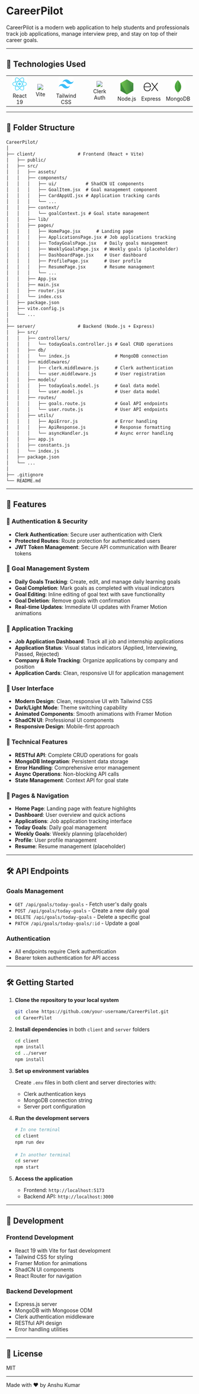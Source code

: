 # CareerPilot

CareerPilot is a modern web application to help students and professionals track job applications, manage interview prep, and stay on top of their career goals.

---

## 🚀 Technologies Used

<table>
  <tr>
    <td align="center"><img src="https://raw.githubusercontent.com/devicons/devicon/master/icons/react/react-original.svg" width="40" /><br/>React 19</td>
    <td align="center"><img src="https://vitejs.dev/logo.svg" width="40" /><br/>Vite</td>
    <td align="center"><img src="https://raw.githubusercontent.com/devicons/devicon/master/icons/tailwindcss/tailwindcss-plain.svg" width="40" /><br/>Tailwind CSS</td>
    <td align="center"><img src="https://avatars.githubusercontent.com/u/9216092?s=200&v=4" width="40" /><br/>Clerk Auth</td>
    <td align="center"><img src="https://raw.githubusercontent.com/devicons/devicon/master/icons/nodejs/nodejs-original.svg" width="40" /><br/>Node.js</td>
    <td align="center"><img src="https://raw.githubusercontent.com/devicons/devicon/master/icons/express/express-original.svg" width="40" /><br/>Express</td>
    <td align="center"><img src="https://raw.githubusercontent.com/devicons/devicon/master/icons/mongodb/mongodb-original.svg" width="40" /><br/>MongoDB</td>
  </tr>
</table>

---

## 📁 Folder Structure

```
CareerPilot/
│
├── client/                # Frontend (React + Vite)
│   ├── public/
│   ├── src/
│   │   ├── assets/
│   │   ├── components/
│   │   │   ├── ui/           # ShadCN UI components
│   │   │   ├── GoalItem.jsx  # Goal management component
│   │   │   ├── CardAppUI.jsx # Application tracking cards
│   │   │   └── ...
│   │   ├── context/
│   │   │   └── goalContext.js # Goal state management
│   │   ├── lib/
│   │   ├── pages/
│   │   │   ├── HomePage.jsx      # Landing page
│   │   │   ├── ApplicationsPage.jsx # Job applications tracking
│   │   │   ├── TodayGoalsPage.jsx   # Daily goals management
│   │   │   ├── WeeklyGoalsPage.jsx  # Weekly goals (placeholder)
│   │   │   ├── DashboardPage.jsx    # User dashboard
│   │   │   ├── ProfilePage.jsx      # User profile
│   │   │   ├── ResumePage.jsx       # Resume management
│   │   │   └── ...
│   │   ├── App.jsx
│   │   ├── main.jsx
│   │   ├── router.jsx
│   │   └── index.css
│   ├── package.json
│   ├── vite.config.js
│   └── ...
│
├── server/                # Backend (Node.js + Express)
│   ├── src/
│   │   ├── controllers/
│   │   │   └── todayGoals.controller.js # Goal CRUD operations
│   │   ├── db/
│   │   │   └── index.js                 # MongoDB connection
│   │   ├── middlewares/
│   │   │   ├── clerk.middleware.js      # Clerk authentication
│   │   │   └── user.middleware.js       # User registration
│   │   ├── models/
│   │   │   ├── todayGoals.model.js      # Goal data model
│   │   │   └── user.model.js            # User data model
│   │   ├── routes/
│   │   │   ├── goals.route.js           # Goal API endpoints
│   │   │   └── user.route.js            # User API endpoints
│   │   ├── utils/
│   │   │   ├── ApiError.js              # Error handling
│   │   │   ├── ApiResponse.js           # Response formatting
│   │   │   └── asyncHandler.js          # Async error handling
│   │   ├── app.js
│   │   ├── constants.js
│   │   └── index.js
│   ├── package.json
│   └── ...
│
├── .gitignore
└── README.md
```

---

## 📝 Features

### 🔐 Authentication & Security
- **Clerk Authentication**: Secure user authentication with Clerk
- **Protected Routes**: Route protection for authenticated users
- **JWT Token Management**: Secure API communication with Bearer tokens

### 🎯 Goal Management System
- **Daily Goals Tracking**: Create, edit, and manage daily learning goals
- **Goal Completion**: Mark goals as completed with visual indicators
- **Goal Editing**: Inline editing of goal text with save functionality
- **Goal Deletion**: Remove goals with confirmation
- **Real-time Updates**: Immediate UI updates with Framer Motion animations

### 💼 Application Tracking
- **Job Application Dashboard**: Track all job and internship applications
- **Application Status**: Visual status indicators (Applied, Interviewing, Passed, Rejected)
- **Company & Role Tracking**: Organize applications by company and position
- **Application Cards**: Clean, responsive UI for application management

### 🎨 User Interface
- **Modern Design**: Clean, responsive UI with Tailwind CSS
- **Dark/Light Mode**: Theme switching capability
- **Animated Components**: Smooth animations with Framer Motion
- **ShadCN UI**: Professional UI components
- **Responsive Design**: Mobile-first approach

### 🚀 Technical Features
- **RESTful API**: Complete CRUD operations for goals
- **MongoDB Integration**: Persistent data storage
- **Error Handling**: Comprehensive error management
- **Async Operations**: Non-blocking API calls
- **State Management**: Context API for goal state

### 📱 Pages & Navigation
- **Home Page**: Landing page with feature highlights
- **Dashboard**: User overview and quick actions
- **Applications**: Job application tracking interface
- **Today Goals**: Daily goal management
- **Weekly Goals**: Weekly planning (placeholder)
- **Profile**: User profile management
- **Resume**: Resume management (placeholder)

---

## 🛠️ API Endpoints

### Goals Management
- `GET /api/goals/today-goals` - Fetch user's daily goals
- `POST /api/goals/today-goals` - Create a new daily goal
- `DELETE /api/goals/today-goals` - Delete a specific goal
- `PATCH /api/goals/today-goals/:id` - Update a goal

### Authentication
- All endpoints require Clerk authentication
- Bearer token authentication for API access

---

## 🛠️ Getting Started

1. **Clone the repository to your local system**

   ```bash
   git clone https://github.com/your-username/CareerPilot.git
   cd CareerPilot
   ```

2. **Install dependencies** in both `client` and `server` folders

   ```bash
   cd client
   npm install
   cd ../server
   npm install
   ```

3. **Set up environment variables**

   Create `.env` files in both client and server directories with:
   - Clerk authentication keys
   - MongoDB connection string
   - Server port configuration

4. **Run the development servers**

   ```bash
   # In one terminal
   cd client
   npm run dev

   # In another terminal
   cd server
   npm start
   ```

5. **Access the application**

   - Frontend: `http://localhost:5173`
   - Backend API: `http://localhost:3000`

---

## 🔧 Development

### Frontend Development
- React 19 with Vite for fast development
- Tailwind CSS for styling
- Framer Motion for animations
- ShadCN UI components
- React Router for navigation

### Backend Development
- Express.js server
- MongoDB with Mongoose ODM
- Clerk authentication middleware
- RESTful API design
- Error handling utilities

---

## 📄 License

MIT

---

Made with ❤️ by Anshu Kumar